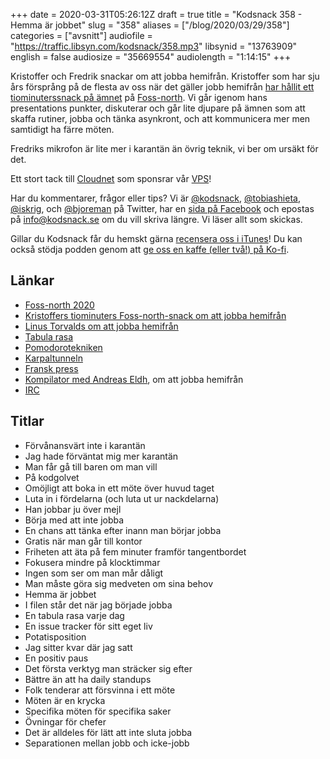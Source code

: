 +++
date = 2020-03-31T05:26:12Z
draft = true
title = "Kodsnack 358 - Hemma är jobbet"
slug = "358"
aliases = ["/blog/2020/03/29/358"]
categories = ["avsnitt"]
audiofile = "https://traffic.libsyn.com/kodsnack/358.mp3"
libsynid = "13763909"
english = false
audiosize = "35669554"
audiolength = "1:14:15"
+++

Kristoffer och Fredrik snackar om att jobba hemifrån. Kristoffer som har sju års försprång på de flesta av oss när det gäller jobb hemifrån [har hållit ett tiominuterssnack på ämnet](https://conf.tube/videos/watch/4117255b-2468-4a08-913f-aca44162903e) på [Foss-north](https://foss-north.se/2020/). Vi går igenom hans presentations punkter, diskuterar och går lite djupare på ämnen som att skaffa rutiner, jobba och tänka asynkront, och att kommunicera mer men samtidigt ha färre möten.

Fredriks mikrofon är lite mer i karantän än övrig teknik, vi ber om ursäkt för det.

Ett stort tack till [Cloudnet](http://www.cloudnet.se) som sponsrar vår [VPS](http://en.wikipedia.org/wiki/Virtual_private_server)!

Har du kommentarer, frågor eller tips? Vi är [@kodsnack](https://www.twitter.com/kodsnack), [@tobiashieta](https://www.twitter.com/tobiashieta), [@iskrig](https://www.twitter.com/iskrig), och [@bjoreman](https://www.twitter.com/bjoreman) på Twitter, har en [sida på Facebook](https://www.facebook.com/kodsnack) och epostas på [info@kodsnack.se](mailto:info@kodsnack.se) om du vill skriva längre. Vi läser allt som skickas.

Gillar du Kodsnack får du hemskt gärna [recensera oss i iTunes](http://itunes.apple.com/se/podcast/kodsnack/id561631498?l=en)! Du kan också stödja podden genom att <a href="https://ko-fi.com/kodsnack" rel="payment">ge oss en kaffe (eller två!) på Ko-fi</a>.

## Länkar ##
* [Foss-north 2020](https://foss-north.se/2020/)
* [Kristoffers tiominuters Foss-north-snack om att jobba hemifrån](https://conf.tube/videos/watch/4117255b-2468-4a08-913f-aca44162903e)
* [Linus Torvalds om att jobba hemifrån](https://www.zdnet.com/article/pet-the-cat-own-the-bathrobe-linus-torvalds-on-working-from-home/)
* [Tabula rasa](https://en.wikipedia.org/wiki/Tabula_rasa)
* [Pomodorotekniken](https://en.wikipedia.org/wiki/Pomodoro_Technique)
* [Karpaltunneln](https://en.wikipedia.org/wiki/Carpal_tunnel)
* [Fransk press](https://en.wikipedia.org/wiki/French_press)
* [Kompilator med Andreas Eldh](https://kompilator.se/028/), om att jobba hemifrån
* [IRC](https://en.wikipedia.org/wiki/Internet_Relay_Chat)

## Titlar ##
* Förvånansvärt inte i karantän
* Jag hade förväntat mig mer karantän
* Man får gå till baren om man vill
* På kodgolvet
* Omöjligt att boka in ett möte över huvud taget
* Luta in i fördelarna (och luta ut ur nackdelarna)
* Han jobbar ju över mejl
* Börja med att inte jobba
* En chans att tänka efter inann man börjar jobba
* Gratis när man går till kontor
* Friheten att äta på fem minuter framför tangentbordet
* Fokusera mindre på klocktimmar
* Ingen som ser om man mår dåligt
* Man måste göra sig medveten om sina behov
* Hemma är jobbet
* I filen står det när jag började jobba
* En tabula rasa varje dag
* En issue tracker för sitt eget liv
* Potatisposition
* Jag sitter kvar där jag satt
* En positiv paus
* Det första verktyg man sträcker sig efter
* Bättre än att ha daily standups
* Folk tenderar att försvinna i ett möte
* Möten är en krycka
* Specifika möten för specifika saker
* Övningar för chefer
* Det är alldeles för lätt att inte sluta jobba
* Separationen mellan jobb och icke-jobb